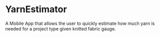 # YarnEstimator
A Mobile App that allows the user to quickly estimate how much yarn is needed for a project type given knitted fabric gauge.
